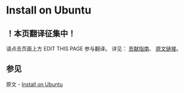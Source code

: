 # Install on Ubuntu

## ！本页翻译征集中！

请点击页面上方 EDIT THIS PAGE 参与翻译。
详见：
[贡献指南]( https://github.com/JinMuInfo/MongoDB-Manual-zh/blob/master/CONTRIBUTING.md )、
[原文链接](  https://docs.mongodb.com/manual/tutorial/install-mongodb-on-ubuntu/  )。

## 参见

原文 - [Install on Ubuntu]( https://docs.mongodb.com/manual/tutorial/install-mongodb-on-ubuntu/ )


